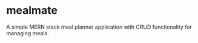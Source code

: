# mealmate
A simple MERN stack meal planner application with CRUD functionality for managing meals.
